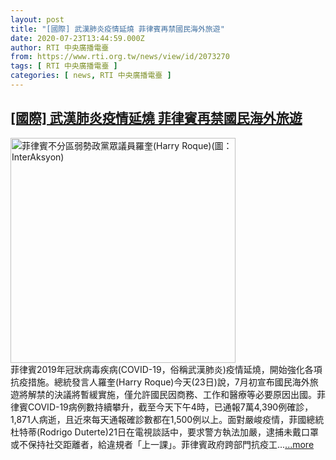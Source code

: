 ```yaml
---
layout: post
title: "[國際] 武漢肺炎疫情延燒 菲律賓再禁國民海外旅遊"
date: 2020-07-23T13:44:59.000Z
author: RTI 中央廣播電臺
from: https://www.rti.org.tw/news/view/id/2073270
tags: [ RTI 中央廣播電臺 ]
categories: [ news, RTI 中央廣播電臺 ]
---
```

<!--1595511899000-->
[[國際] 武漢肺炎疫情延燒 菲律賓再禁國民海外旅遊](https://www.rti.org.tw/news/view/id/2073270)
------

<div>
<img src="https://static.rti.org.tw/assets/thumbnails/2017/10/28/147756605354817.jpg" width="360" alt="菲律賓不分區弱勢政黨眾議員羅奎(Harry Roque)(圖：InterAksyon)" title="菲律賓不分區弱勢政黨眾議員羅奎(Harry Roque)(圖：InterAksyon)"><br>菲律賓2019年冠狀病毒疾病(COVID-19，俗稱武漢肺炎)疫情延燒，開始強化各項抗疫措施。總統發言人羅奎(Harry Roque)今天(23日)說，7月初宣布國民海外旅遊將解禁的決議將暫緩實施，僅允許國民因商務、工作和醫療等必要原因出國。菲律賓COVID-19病例數持續攀升，截至今天下午4時，已通報7萬4,390例確診，1,871人病逝，且近來每天通報確診數都在1,500例以上。面對嚴峻疫情，菲國總統杜特蒂(Rodrigo Duterte)21日在電視談話中，要求警方執法加嚴，逮捕未戴口罩或不保持社交距離者，給違規者「上一課」。菲律賓政府跨部門抗疫工...<a target="_blank" href="https://www.rti.org.tw/news/view/id/2073270">...more</a>
</div>
